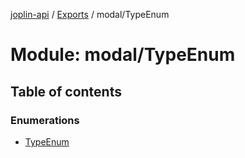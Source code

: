 [joplin-api](../README.md) / [Exports](../modules.md) / modal/TypeEnum

# Module: modal/TypeEnum

## Table of contents

### Enumerations

- [TypeEnum](../enums/modal_TypeEnum.TypeEnum.md)
